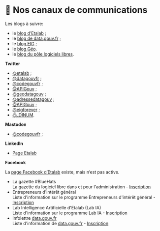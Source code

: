 # 📣 Nos canaux de communications

Les blogs à suivre:

* le [blog d’Etalab](http://etalab.gouv.fr) ;
* le [blog de data.gouv.fr](https://www.data.gouv.fr/fr/posts/) ;
* le [blog EIG](https://entrepreneur-interet-general.etalab.gouv.fr/blog.html) ;
* le [blog Géo](https://blog.geo.data.gouv.fr).
* le [blog du pôle logiciels libres](https://communs.numerique.gouv.fr/actualites).

**Twitter**

* [@etalab](https://twitter.com/etalab) ;
* [@datagouvfr](https://twitter.com/datagouvfr) ;
* [@codegouvfr](https://twitter.com/codegouvfr) ;
* [@APIGouv](https://twitter.com/apigouv) ;
* [@geodatagouv](https://twitter.com/geodatagouv) ;
* [@adressedatagouv](https://twitter.com/adressedatagouv) ;
* [@APIGouv](https://twitter.com/APIGouv) ;
* [@eigforever](https://twitter.com/eigforever) ;
* [@\_DINUM](https://twitter.com/\_DINUM).

**Mastodon**

* [@codegouvfr](https://mastodon.social/@CodeGouvFr) ;

**LinkedIn**

* [Page Etalab](https://fr.linkedin.com/company/etalab)

**Facebook**

La [page Facebook d’Etalab](https://www.facebook.com/etalab/) existe, mais n’est pas active.

* La gazette #BlueHats\
  La gazette du logiciel libre dans et pour l'administration - [Inscription](https://infolettres.etalab.gouv.fr/subscribe/bluehats@mail.etalab.studio)
* Entrepreneurs d'intérêt général\
  Liste d'information sur le programme Entrepreneurs d'intérêt général - [Inscription](https://infolettres.etalab.gouv.fr/subscribe/entrepreneur-interet-general@mail.etalab.studio)
* Lab Intelligence Artificielle d'Etalab (Lab IA)\
  Liste d'information sur le programme Lab IA - [Inscription](https://infolettres.etalab.gouv.fr/subscribe/lab-ia@mail.etalab.studio)
* Infolettre [data.gouv.fr](http://data.gouv.fr)\
  Liste d'information de [data.gouv.fr](http://data.gouv.fr) - [Inscription](https://infolettres.etalab.gouv.fr/subscribe/rn7y93le1)
